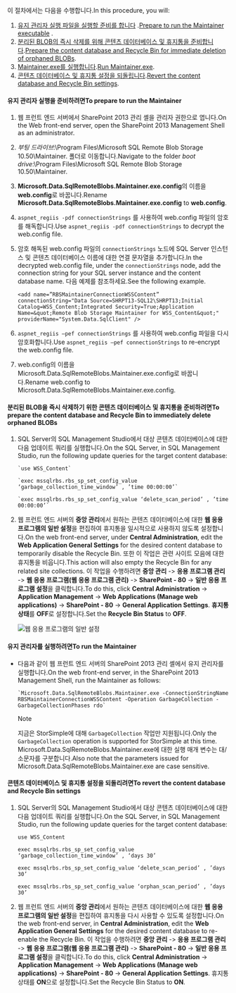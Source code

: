 <!--author=SharS last changed: 9/17/15-->

<span data-ttu-id="2c5ee-101">이 절차에서는 다음을 수행합니다.</span><span class="sxs-lookup"><span data-stu-id="2c5ee-101">In this procedure, you will:</span></span>

1. <span data-ttu-id="2c5ee-102">[유지 관리자 실행 파일을 실행할 준비를 합니다](#to-prepare-to-run-the-maintainer) .</span><span class="sxs-lookup"><span data-stu-id="2c5ee-102">[Prepare to run the Maintainer executable](#to-prepare-to-run-the-maintainer) .</span></span>
2. <span data-ttu-id="2c5ee-103">[분리된 BLOB의 즉시 삭제를 위해 콘텐츠 데이터베이스 및 휴지통을 준비합니다](#to-prepare-the-content-database-and-recycle-bin-to-immediately-delete-orphaned-blobs).</span><span class="sxs-lookup"><span data-stu-id="2c5ee-103">[Prepare the content database and Recycle Bin for immediate deletion of orphaned BLOBs](#to-prepare-the-content-database-and-recycle-bin-to-immediately-delete-orphaned-blobs).</span></span>
3. <span data-ttu-id="2c5ee-104">[Maintainer.exe를 실행합니다](#to-run-the-maintainer).</span><span class="sxs-lookup"><span data-stu-id="2c5ee-104">[Run Maintainer.exe](#to-run-the-maintainer).</span></span>
4. <span data-ttu-id="2c5ee-105">[콘텐츠 데이터베이스 및 휴지통 설정을 되돌립니다](#to-revert-the-content-database-and-recycle-bin-settings).</span><span class="sxs-lookup"><span data-stu-id="2c5ee-105">[Revert the content database and Recycle Bin settings](#to-revert-the-content-database-and-recycle-bin-settings).</span></span>

#### <a name="to-prepare-to-run-the-maintainer"></a><span data-ttu-id="2c5ee-106">유지 관리자 실행을 준비하려면</span><span class="sxs-lookup"><span data-stu-id="2c5ee-106">To prepare to run the Maintainer</span></span>
1. <span data-ttu-id="2c5ee-107">웹 프런트 엔드 서버에서 SharePoint 2013 관리 셸을 관리자 권한으로 엽니다.</span><span class="sxs-lookup"><span data-stu-id="2c5ee-107">On the Web front-end server, open the SharePoint 2013 Management Shell as an administrator.</span></span>
2. <span data-ttu-id="2c5ee-108">*부팅 드라이브*:\Program Files\Microsoft SQL Remote Blob Storage 10.50\Maintainer\. 폴더로 이동합니다.</span><span class="sxs-lookup"><span data-stu-id="2c5ee-108">Navigate to the folder *boot drive*:\Program Files\Microsoft SQL Remote Blob Storage 10.50\Maintainer\.</span></span>
3. <span data-ttu-id="2c5ee-109">**Microsoft.Data.SqlRemoteBlobs.Maintainer.exe.config**의 이름을 **web.config**로 바꿉니다.</span><span class="sxs-lookup"><span data-stu-id="2c5ee-109">Rename **Microsoft.Data.SqlRemoteBlobs.Maintainer.exe.config** to **web.config**.</span></span>
4. <span data-ttu-id="2c5ee-110">`aspnet_regiis -pdf connectionStrings` 를 사용하여 web.config 파일의 암호를 해독합니다.</span><span class="sxs-lookup"><span data-stu-id="2c5ee-110">Use `aspnet_regiis -pdf connectionStrings` to decrypt the web.config file.</span></span>
5. <span data-ttu-id="2c5ee-111">암호 해독된 web.config 파일의 `connectionStrings` 노드에 SQL Server 인스턴스 및 콘텐츠 데이터베이스 이름에 대한 연결 문자열을 추가합니다.</span><span class="sxs-lookup"><span data-stu-id="2c5ee-111">In the decrypted web.config file, under the `connectionStrings` node, add the connection string for your SQL server instance and the content database name.</span></span> <span data-ttu-id="2c5ee-112">다음 예제를 참조하세요.</span><span class="sxs-lookup"><span data-stu-id="2c5ee-112">See the following example.</span></span>
   
    `<add name=”RBSMaintainerConnectionWSSContent” connectionString="Data Source=SHRPT13-SQL12\SHRPT13;Initial Catalog=WSS_Content;Integrated Security=True;Application Name=&quot;Remote Blob Storage Maintainer for WSS_Content&quot;" providerName="System.Data.SqlClient" />`
6. <span data-ttu-id="2c5ee-113">`aspnet_regiis –pef connectionStrings` 를 사용하여 web.config 파일을 다시 암호화합니다.</span><span class="sxs-lookup"><span data-stu-id="2c5ee-113">Use `aspnet_regiis –pef connectionStrings` to re-encrypt the web.config file.</span></span> 
7. <span data-ttu-id="2c5ee-114">web.config의 이름을 Microsoft.Data.SqlRemoteBlobs.Maintainer.exe.config로 바꿉니다.</span><span class="sxs-lookup"><span data-stu-id="2c5ee-114">Rename web.config to Microsoft.Data.SqlRemoteBlobs.Maintainer.exe.config.</span></span> 

#### <a name="to-prepare-the-content-database-and-recycle-bin-to-immediately-delete-orphaned-blobs"></a><span data-ttu-id="2c5ee-115">분리된 BLOB을 즉시 삭제하기 위한 콘텐츠 데이터베이스 및 휴지통을 준비하려면</span><span class="sxs-lookup"><span data-stu-id="2c5ee-115">To prepare the content database and Recycle Bin to immediately delete orphaned BLOBs</span></span>
1. <span data-ttu-id="2c5ee-116">SQL Server의 SQL Management Studio에서 대상 콘텐츠 데이터베이스에 대한 다음 업데이트 쿼리를 실행합니다.</span><span class="sxs-lookup"><span data-stu-id="2c5ee-116">On the SQL Server, in SQL Management Studio, run the following update queries for the target content database:</span></span> 
   
       `use WSS_Content`
   
       `exec mssqlrbs.rbs_sp_set_config_value ‘garbage_collection_time_window’ , ’time 00:00:00’`
   
       `exec mssqlrbs.rbs_sp_set_config_value ‘delete_scan_period’ , ’time 00:00:00’`
2. <span data-ttu-id="2c5ee-117">웹 프런트 엔드 서버의 **중앙 관리**에서 원하는 콘텐츠 데이터베이스에 대한 **웹 응용 프로그램의 일반 설정**을 편집하여 휴지통을 일시적으로 사용하지 않도록 설정합니다.</span><span class="sxs-lookup"><span data-stu-id="2c5ee-117">On the web front-end server, under **Central Administration**, edit the **Web Application General Settings** for the desired content database to temporarily disable the Recycle Bin.</span></span> <span data-ttu-id="2c5ee-118">또한 이 작업은 관련 사이트 모음에 대한 휴지통을 비웁니다.</span><span class="sxs-lookup"><span data-stu-id="2c5ee-118">This action will also empty the Recycle Bin for any related site collections.</span></span> <span data-ttu-id="2c5ee-119">이 작업을 수행하려면 **중앙 관리** -> **응용 프로그램 관리** -> **웹 응용 프로그램(웹 응용 프로그램 관리)** -> **SharePoint - 80** -> **일반 응용 프로그램 설정**을 클릭합니다.</span><span class="sxs-lookup"><span data-stu-id="2c5ee-119">To do this, click **Central Administration** -> **Application Management** -> **Web Applications (Manage web applications)** -> **SharePoint - 80** -> **General Application Settings**.</span></span> <span data-ttu-id="2c5ee-120">**휴지통 상태**를 **OFF**로 설정합니다.</span><span class="sxs-lookup"><span data-stu-id="2c5ee-120">Set the **Recycle Bin Status** to **OFF**.</span></span>
   
    ![웹 응용 프로그램의 일반 설정](./media/storsimple-sharepoint-adapter-garbage-collection/HCS_WebApplicationGeneralSettings-include.png)

#### <a name="to-run-the-maintainer"></a><span data-ttu-id="2c5ee-122">유지 관리자를 실행하려면</span><span class="sxs-lookup"><span data-stu-id="2c5ee-122">To run the Maintainer</span></span>
* <span data-ttu-id="2c5ee-123">다음과 같이 웹 프런트 엔드 서버의 SharePoint 2013 관리 셸에서 유지 관리자를 실행합니다.</span><span class="sxs-lookup"><span data-stu-id="2c5ee-123">On the web front-end server, in the SharePoint 2013 Management Shell, run the Maintainer as follows:</span></span>
  
      `Microsoft.Data.SqlRemoteBlobs.Maintainer.exe -ConnectionStringName RBSMaintainerConnectionWSSContent -Operation GarbageCollection -GarbageCollectionPhases rdo`
  
  > [!NOTE]
  > <span data-ttu-id="2c5ee-124">지금은 StorSimple에 대해 `GarbageCollection` 작업만 지원됩니다.</span><span class="sxs-lookup"><span data-stu-id="2c5ee-124">Only the `GarbageCollection` operation is supported for StorSimple at this time.</span></span> <span data-ttu-id="2c5ee-125">Microsoft.Data.SqlRemoteBlobs.Maintainer.exe에 대한 실행 매개 변수는 대/소문자를 구분합니다.</span><span class="sxs-lookup"><span data-stu-id="2c5ee-125">Also note that the parameters issued for Microsoft.Data.SqlRemoteBlobs.Maintainer.exe are case sensitive.</span></span> 
  > 
  > 

#### <a name="to-revert-the-content-database-and-recycle-bin-settings"></a><span data-ttu-id="2c5ee-126">콘텐츠 데이터베이스 및 휴지통 설정을 되돌리려면</span><span class="sxs-lookup"><span data-stu-id="2c5ee-126">To revert the content database and Recycle Bin settings</span></span>
1. <span data-ttu-id="2c5ee-127">SQL Server의 SQL Management Studio에서 대상 콘텐츠 데이터베이스에 대한 다음 업데이트 쿼리를 실행합니다.</span><span class="sxs-lookup"><span data-stu-id="2c5ee-127">On the SQL Server, in SQL Management Studio, run the following update queries for the target content database:</span></span>
   
      `use WSS_Content`
   
      `exec mssqlrbs.rbs_sp_set_config_value ‘garbage_collection_time_window’ , ‘days 30’`
   
      `exec mssqlrbs.rbs_sp_set_config_value ‘delete_scan_period’ , ’days 30’`
   
      `exec mssqlrbs.rbs_sp_set_config_value ‘orphan_scan_period’ , ’days 30’`
2. <span data-ttu-id="2c5ee-128">웹 프런트 엔드 서버의 **중앙 관리**에서 원하는 콘텐츠 데이터베이스에 대한 **웹 응용 프로그램의 일반 설정**을 편집하여 휴지통을 다시 사용할 수 있도록 설정합니다.</span><span class="sxs-lookup"><span data-stu-id="2c5ee-128">On the web front-end server, in **Central Administration**, edit the **Web Application General Settings** for the desired content database to re-enable the Recycle Bin.</span></span> <span data-ttu-id="2c5ee-129">이 작업을 수행하려면 **중앙 관리** -> **응용 프로그램 관리** -> **웹 응용 프로그램(웹 응용 프로그램 관리)** -> **SharePoint - 80** -> **일반 응용 프로그램 설정**을 클릭합니다.</span><span class="sxs-lookup"><span data-stu-id="2c5ee-129">To do this, click **Central Administration** -> **Application Management** -> **Web Applications (Manage web applications)** -> **SharePoint - 80** -> **General Application Settings**.</span></span> <span data-ttu-id="2c5ee-130">휴지통 상태를 **ON**으로 설정합니다.</span><span class="sxs-lookup"><span data-stu-id="2c5ee-130">Set the Recycle Bin Status to **ON**.</span></span>

